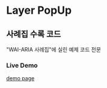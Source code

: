 Layer PopUp
=========================
## 사례집 수록 코드

"WAI-ARIA 사례집"에 실린 예제 코드 전문

### Live Demo
[demo page](http://nia.github.io/layer-popup/index.html)